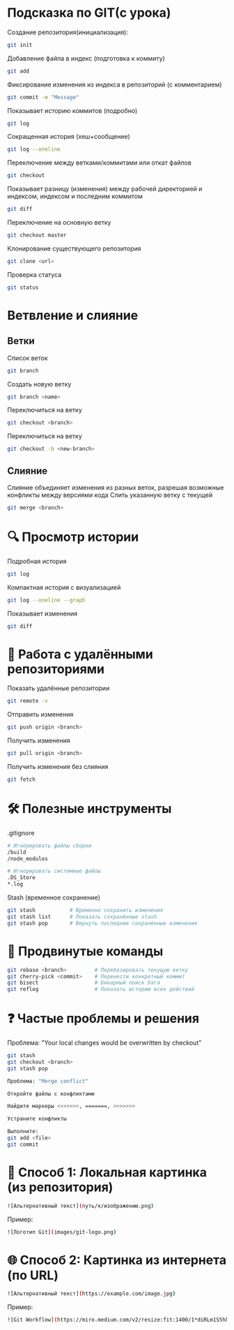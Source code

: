 # Подсказка по GIT(с урока)
Создание репозитория(инициализация):
```sh
git init
```

Добавление файла в индекс (подготовка к коммиту)

```sh
git add 
```

Фиксирование изменения из индекса в репозиторий (с комментарием)
```sh
git commit -m "Message"
```

Показывает историю коммитов (подробно)
```sh
git log
```

Сокращенная история (хеш+сообщение)
```sh
git log --oneline
```

Переключение между ветками/коммитами или откат файлов
```sh
git checkout
```

Показывает разницу (изменения) между рабочей директорией и индексом,
индексом и последним коммитом
```sh
git diff
```

Переключение на основную ветку
```sh
git checkout master
```

Клонирование существующего репозитория
```sh
git clone <url>
```

Проверка статуса
```sh
git status
```

# Ветвление и слияние
## Ветки

Список веток
```sh
git branch
```
Создать новую ветку
```sh
git branch <name> 
```
Переключиться на ветку
```sh
git checkout <branch> 
```
Переключиться на ветку
```sh
git checkout -b <new-branch>
```
## Слияние
Слияние объединяет изменения из разных веток, разрешая возможные конфликты между версиями кода
Слить указанную ветку с текущей
```sh
git merge <branch> 
```
# 🔍 Просмотр истории
Подробная история
```sh
git log 
```
Компактная история с визуализацией
```sh
git log --oneline --graph 
```
Показывает изменения
```sh
git diff 
```
# 🔄 Работа с удалёнными репозиториями

Показать удалённые репозитории
```sh
git remote -v 
```
Отправить изменения
```sh
git push origin <branch>
```
Получить изменения
```sh
git pull origin <branch>
```
Получить изменения без слияния
```sh
git fetch 
```
# 🛠️ Полезные инструменты
.gitignore

```sh
# Игнорировать файлы сборки
/build
/node_modules

# Игнорировать системные файлы
.DS_Store
*.log
```
Stash (временное сохранение)

```sh
git stash           # Временно сохранить изменения
git stash list      # Показать сохранённые stash
git stash pop       # Вернуть последние сохранённые изменения
```
# 🚀 Продвинутые команды

```sh
git rebase <branch>         # Перебазировать текущую ветку
git cherry-pick <commit>    # Перенести конкретный коммит
git bisect                  # Бинарный поиск бага
git reflog                  # Показать историю всех действий
```
# ❓ Частые проблемы и решения
Проблема: "Your local changes would be overwritten by checkout"


```sh
git stash
git checkout <branch>
git stash pop

Проблема: "Merge conflict"

Откройте файлы с конфликтами

Найдите маркеры <<<<<<<, =======, >>>>>>>

Устраните конфликты

Выполните:
git add <file>
git commit
```


# 📌 Способ 1: Локальная картинка (из репозитория)

```sh
![Альтернативный текст](путь/к/изображению.png)
```
Пример:
```sh
![Логотип Git](images/git-logo.png)
```

# 🌐 Способ 2: Картинка из интернета (по URL)

```sh
![Альтернативный текст](https://example.com/image.jpg)
```
Пример:


```sh
![Git Workflow](https://miro.medium.com/v2/resize:fit:1400/1*diRLm1S5hkVoh5qeArND0Q.png)
```
